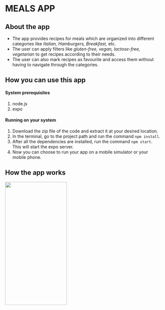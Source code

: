 # MEALS APP

## About the app
- The app provides recipes for meals which are organized into different categories like *Italian, Hamburgers, Breakfast,* etc.
- The user can apply filters like *gluten-free, vegan, lactose-free, vegetarian* to get recipes according to their needs.
- The user can also mark recipes as favourite and access them without having to navigate through the categories.  

## How you can use this app
#### System prerequisites
1. node.js
2. expo 

#### Running on your system
1. Download the zip file of the code and extract it at your desired location.
2. In the terminal, go to the project path and run the command `npm install`.
3. After all the dependencies are installed, run the command `npm start`. This will start the expo server.
4. Now you can choose to run your app on a mobile simulator or your mobile phone.

## How the app works
<img src = "https://user-images.githubusercontent.com/72819553/101263026-6aa11480-3768-11eb-9026-2727bea3ae48.gif" width = "200" height = "400" >
